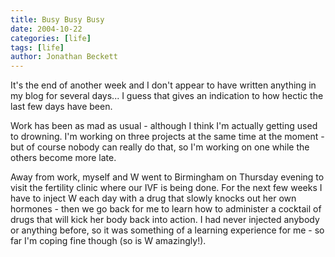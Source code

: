 ```yaml
---
title: Busy Busy Busy
date: 2004-10-22
categories: [life]
tags: [life]
author: Jonathan Beckett
---
```


It's the end of another week and I don't appear to have written anything in my blog for several days... I guess that gives an indication to how hectic the last few days have been.

Work has been as mad as usual - although I think I'm actually getting used to drowning. I'm working on three projects at the same time at the moment - but of course nobody can really do that, so I'm working on one while the others become more late.

Away from work, myself and W went to Birmingham on Thursday evening to visit the fertility clinic where our IVF is being done. For the next few weeks I have to inject W each day with a drug that slowly knocks out her own hormones - then we go back for me to learn how to administer a cocktail of drugs that will kick her body back into action. I had never injected anybody or anything before, so it was something of a learning experience for me - so far I'm coping fine though (so is W amazingly!).